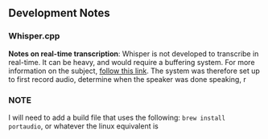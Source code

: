 ## Development Notes

### Whisper.cpp

__Notes on real-time transcription__: Whisper is not developed to transcribe in real-time. It can be heavy, and would require a buffering system. For more information on the subject, [follow this link](https://github.com/ggerganov/whisper.cpp/issues/1653#issuecomment-1862038088). The system was therefore set up to first record audio, determine when the speaker was done speaking, r


### NOTE

I will need to add a build file that uses the following:
`brew install portaudio`, or whatever the linux equivalent is
